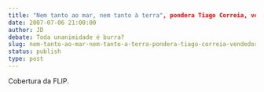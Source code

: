 ```yaml
---
title: "Nem tanto ao mar, nem tanto à terra", pondera Tiago Correia, vendedor ambulante
date: 2007-07-06 21:00:00
author: JD
debate: Toda unanimidade é burra?
slug: nem-tanto-ao-mar-nem-tanto-a-terra-pondera-tiago-correia-vendedor-ambulante
status: publish 
type: post
---
```


  
Cobertura da FLIP.
